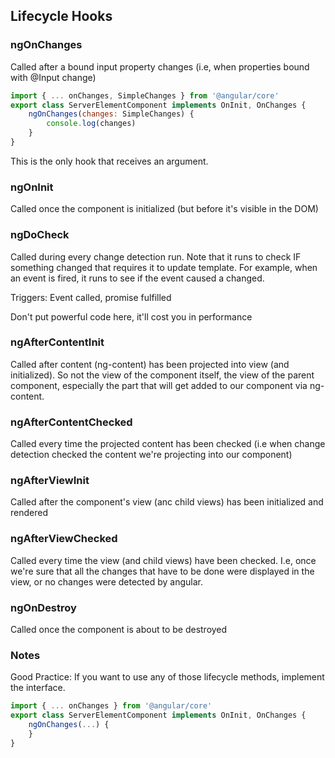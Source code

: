 ## Lifecycle Hooks


### ngOnChanges

Called after a bound input property changes (i.e, when properties bound with @Input change)

```javascript
import { ... onChanges, SimpleChanges } from '@angular/core'
export class ServerElementComponent implements OnInit, OnChanges {
	ngOnChanges(changes: SimpleChanges) {
		console.log(changes)
	}
}
```

This is the only hook that receives an argument.

### ngOnInit

Called once the component is initialized (but before it's visible in the DOM)

### ngDoCheck

Called during every change detection run. Note that it runs to check IF something changed that requires it to update template. For example, when an event is fired, it runs to see if the event caused a changed.

Triggers: Event called, promise fulfilled

Don't put powerful code here, it'll cost you in performance

### ngAfterContentInit

Called after content (ng-content) has been projected into view (and initialized). So not the view of the component itself, the view of the parent component, especially the part that will get added to our component via ng-content.

### ngAfterContentChecked

Called every time the projected content has been checked (i.e when change detection checked the content we're projecting into our component)

### ngAfterViewInit

Called after the component's view (anc child views) has been initialized and rendered

### ngAfterViewChecked

Called every time the view (and child views) have been checked. I.e, once we're sure that all the changes that have to be done were displayed in the view, or no changes were detected by angular.

### ngOnDestroy

Called once the component is about to be destroyed

### Notes

Good Practice: If you want to use any of those lifecycle methods, implement the interface.

```javascript
import { ... onChanges } from '@angular/core'
export class ServerElementComponent implements OnInit, OnChanges {
	ngOnChanges(...) {
	}
}
```


